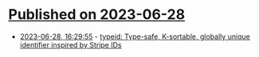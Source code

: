 # [Published on 2023-06-28](index.md)

* [2023-06-28, 16:29:55](https://lobste.rs/s/kq8cmf/typeid_type_safe_k_sortable_globally) - [typeid: Type-safe, K-sortable, globally unique identifier inspired by Stripe IDs](https://github.com/jetpack-io/typeid)
